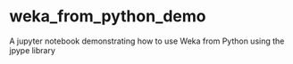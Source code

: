 # weka_from_python_demo
A jupyter notebook demonstrating how to use Weka from Python using the jpype library
